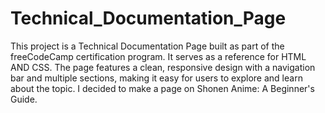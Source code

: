 # Technical_Documentation_Page
This project is a Technical Documentation Page built as part of the freeCodeCamp certification program. It serves as a reference for HTML AND CSS. The page features a clean, responsive design with a navigation bar and multiple sections, making it easy for users to explore and learn about the topic.
I decided to make a page on Shonen Anime: A Beginner's Guide. 
